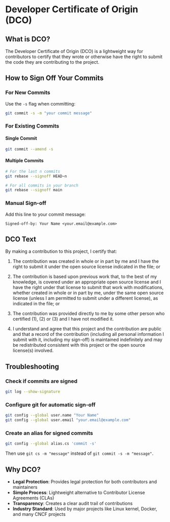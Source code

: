 # Developer Certificate of Origin (DCO)

## What is DCO?

The Developer Certificate of Origin (DCO) is a lightweight way for contributors to certify that they wrote or otherwise have the right to submit the code they are contributing to the project.

## How to Sign Off Your Commits

### For New Commits
Use the `-s` flag when committing:
```bash
git commit -s -m "your commit message"
```

### For Existing Commits

#### Single Commit
```bash
git commit --amend -s
```

#### Multiple Commits
```bash
# For the last n commits
git rebase --signoff HEAD~n

# For all commits in your branch
git rebase --signoff main
```

### Manual Sign-off
Add this line to your commit message:
```
Signed-off-by: Your Name <your.email@example.com>
```

## DCO Text

By making a contribution to this project, I certify that:

1. The contribution was created in whole or in part by me and I have the right to submit it under the open source license indicated in the file; or

2. The contribution is based upon previous work that, to the best of my knowledge, is covered under an appropriate open source license and I have the right under that license to submit that work with modifications, whether created in whole or in part by me, under the same open source license (unless I am permitted to submit under a different license), as indicated in the file; or

3. The contribution was provided directly to me by some other person who certified (1), (2) or (3) and I have not modified it.

4. I understand and agree that this project and the contribution are public and that a record of the contribution (including all personal information I submit with it, including my sign-off) is maintained indefinitely and may be redistributed consistent with this project or the open source license(s) involved.

## Troubleshooting

### Check if commits are signed
```bash
git log --show-signature
```

### Configure git for automatic sign-off
```bash
git config --global user.name "Your Name"
git config --global user.email "your.email@example.com"
```

### Create an alias for signed commits
```bash
git config --global alias.cs 'commit -s'
```

Then use `git cs -m "message"` instead of `git commit -s -m "message"`.

## Why DCO?

- **Legal Protection**: Provides legal protection for both contributors and maintainers
- **Simple Process**: Lightweight alternative to Contributor License Agreements (CLAs)
- **Transparency**: Creates a clear audit trail of contributions
- **Industry Standard**: Used by major projects like Linux kernel, Docker, and many CNCF projects
